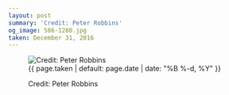 ```yaml
---
layout: post
summary: 'Credit: Peter Robbins'
og_image: 586-1280.jpg
taken: December 31, 2016
---
```


<figure class="post">
 <img alt="Credit: Peter Robbins" sizes="(min-width: 700px) 50vw, calc(100vw - 2rem)" src="{{ site.assets_url }}/586-640.jpg" srcset="{{ site.assets_url }}/586-320.jpg 320w, {{ site.assets_url }}/586-640.jpg 640w, {{ site.assets_url }}/586-960.jpg 960w, {{ site.assets_url }}/586-1280.jpg 1280w"/>
 <figcaption>
  <time>
   {{ page.taken | default: page.date | date: "%B %-d, %Y" }}
  </time>
  <p>
   Credit: Peter Robbins
  </p>
 </figcaption>
</figure>
